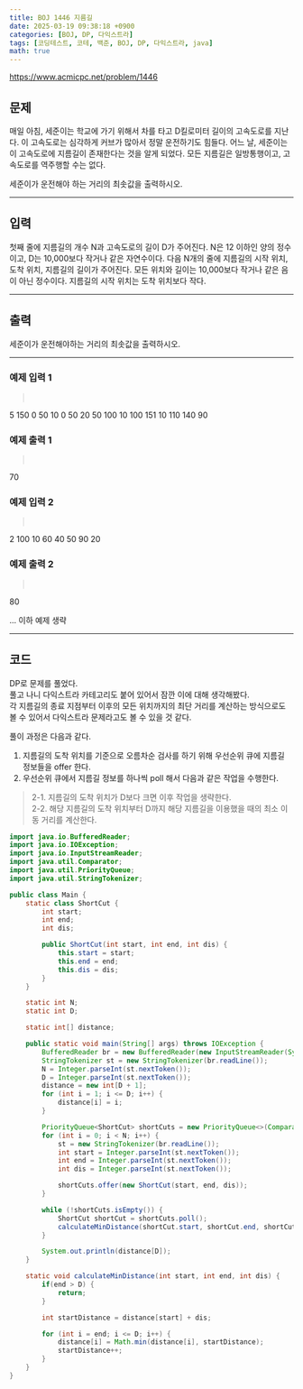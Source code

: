 ```yaml
---
title: BOJ 1446 지름길
date: 2025-03-19 09:38:18 +0900
categories: [BOJ, DP, 다익스트라]
tags: [코딩테스트, 코테, 백준, BOJ, DP, 다익스트라, java]
math: true
---
```


<https://www.acmicpc.net/problem/1446>

## 문제
매일 아침, 세준이는 학교에 가기 위해서 차를 타고 D킬로미터 길이의 고속도로를 지난다. 이 고속도로는 심각하게 커브가 많아서 정말 운전하기도 힘들다. 어느 날, 세준이는 이 고속도로에 지름길이 존재한다는 것을 알게 되었다. 모든 지름길은 일방통행이고, 고속도로를 역주행할 수는 없다.

세준이가 운전해야 하는 거리의 최솟값을 출력하시오.

---
## 입력
첫째 줄에 지름길의 개수 N과 고속도로의 길이 D가 주어진다. N은 12 이하인 양의 정수이고, D는 10,000보다 작거나 같은 자연수이다. 다음 N개의 줄에 지름길의 시작 위치, 도착 위치, 지름길의 길이가 주어진다. 모든 위치와 길이는 10,000보다 작거나 같은 음이 아닌 정수이다. 지름길의 시작 위치는 도착 위치보다 작다.

---
## 출력
세준이가 운전해야하는 거리의 최솟값을 출력하시오.

---
### 예제 입력 1
> <pre>
5 150
0 50 10
0 50 20
50 100 10
100 151 10
110 140 90
> </pre>

### 예제 출력 1
> <pre>
70
> </pre>

### 예제 입력 2
> <pre>
2 100
10 60 40
50 90 20
> </pre>

### 예제 출력 2
> <pre>
80
> </pre>

... 이하 예제 생략

---
## 코드

DP로 문제를 풀었다.  
풀고 나니 다익스트라 카테고리도 붙어 있어서 잠깐 이에 대해 생각해봤다.  
각 지름길의 종료 지점부터 이후의 모든 위치까지의 최단 거리를 계산하는 방식으로도 볼 수 있어서 다익스트라 문제라고도 볼 수 있을 것 같다.  

풀이 과정은 다음과 같다.  
1. 지름길의 도착 위치를 기준으로 오름차순 검사를 하기 위해 우선순위 큐에 지름길 정보들을 offer 한다.
2. 우선순위 큐에서 지름길 정보를 하나씩 poll 해서 다음과 같은 작업을 수행한다.
> 2-1. 지름길의 도착 위치가 D보다 크면 이후 작업을 생략한다.  
> 2-2. 해당 지름길의 도착 위치부터 D까지 해당 지름길을 이용했을 때의 최소 이동 거리를 계산한다.

```java
import java.io.BufferedReader;
import java.io.IOException;
import java.io.InputStreamReader;
import java.util.Comparator;
import java.util.PriorityQueue;
import java.util.StringTokenizer;

public class Main {
    static class ShortCut {
        int start;
        int end;
        int dis;

        public ShortCut(int start, int end, int dis) {
            this.start = start;
            this.end = end;
            this.dis = dis;
        }
    }

    static int N;
    static int D;

    static int[] distance;

    public static void main(String[] args) throws IOException {
        BufferedReader br = new BufferedReader(new InputStreamReader(System.in));
        StringTokenizer st = new StringTokenizer(br.readLine());
        N = Integer.parseInt(st.nextToken());
        D = Integer.parseInt(st.nextToken());
        distance = new int[D + 1];
        for (int i = 1; i <= D; i++) {
            distance[i] = i;
        }

        PriorityQueue<ShortCut> shortCuts = new PriorityQueue<>(Comparator.comparingInt(s -> s.end));
        for (int i = 0; i < N; i++) {
            st = new StringTokenizer(br.readLine());
            int start = Integer.parseInt(st.nextToken());
            int end = Integer.parseInt(st.nextToken());
            int dis = Integer.parseInt(st.nextToken());

            shortCuts.offer(new ShortCut(start, end, dis));
        }

        while (!shortCuts.isEmpty()) {
            ShortCut shortCut = shortCuts.poll();
            calculateMinDistance(shortCut.start, shortCut.end, shortCut.dis);
        }

        System.out.println(distance[D]);
    }

    static void calculateMinDistance(int start, int end, int dis) {
        if(end > D) {
            return;
        }

        int startDistance = distance[start] + dis;

        for (int i = end; i <= D; i++) {
            distance[i] = Math.min(distance[i], startDistance);
            startDistance++;
        }
    }
}
```
